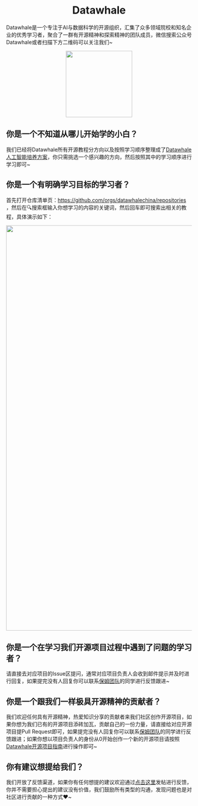 <div align=center><h1>Datawhale</h1></div>

Datawhale是一个专注于AI与数据科学的开源组织，汇集了众多领域院校和知名企业的优秀学习者，聚合了一群有开源精神和探索精神的团队成员，微信搜索公众号Datawhale或者扫描下方二维码可以关注我们~

<div align=center>
<img src="https://raw.githubusercontent.com/datawhalechina/pumpkin-book/master/res/qrcode.jpeg" width = "180" height = "180">
</div>

## 你是一个不知道从哪儿开始学的小白？
我们已经将Datawhale所有开源教程分方向以及按照学习顺序整理成了[Datawhale人工智能培养方案](https://datawhaler.feishu.cn/wiki/JcnEwCYO2i0v3FkBizWcLfWanKb)，你只需挑选一个感兴趣的方向，然后按照其中的学习顺序进行学习即可~

## 你是一个有明确学习目标的学习者？
首先打开仓库清单页：https://github.com/orgs/datawhalechina/repositories ，然后在🔍搜索框输入你想学习的内容的关键词，然后回车即可搜索出相关的教程，具体演示如下：
<div align=center>
<img width="1098" alt="image" src="https://github.com/user-attachments/assets/43aed4ef-c420-4491-9ef2-1eb4b2c4b159">
</div>

## 你是一个在学习我们开源项目过程中遇到了问题的学习者？
请直接去对应项目的Issue区提问，通常对应项目负责人会收到邮件提示并及时进行回复，如果提完没有人回复你可以联系[保姆团队](https://github.com/datawhalechina/DOPMC/blob/main/OP.md)的同学进行反馈跟进~

## 你是一个跟我们一样极具开源精神的贡献者？
我们欢迎任何具有开源精神，热爱知识分享的贡献者来我们社区创作开源项目，如果你想为我们已有的开源项目添砖加瓦，贡献自己的一份力量，请直接给对应开源项目提Pull Request即可，如果提完没有人回复你可以联系[保姆团队](https://github.com/datawhalechina/DOPMC/blob/main/OP.md)的同学进行反馈跟进；如果你想以项目负责人的身份从0开始创作一个新的开源项目请按照[Datawhale开源项目指南](https://github.com/datawhalechina/DOPMC/blob/main/GUIDE.md)进行操作即可~

## 你有建议想提给我们？
我们开放了反馈渠道，如果你有任何想提的建议欢迎通过[点击这里](https://github.com/datawhalechina/DOPMC/discussions/categories/%E5%BB%BA%E8%AE%AE%E5%8F%8D%E9%A6%88)发帖进行反馈，你并不需要担心提出的建议没有价值，我们鼓励所有类型的沟通，发现问题也是对社区进行贡献的一种方式❤️~
